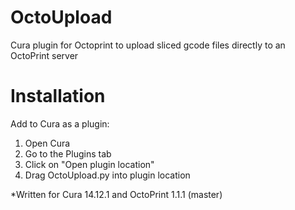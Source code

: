OctoUpload
==========

Cura plugin for Octoprint to upload sliced gcode files directly to an OctoPrint server

Installation
==========
Add to Cura as a plugin:

1. Open Cura
2. Go to the Plugins tab
3. Click on "Open plugin location"
4. Drag OctoUpload.py into plugin location


*Written for Cura 14.12.1 and OctoPrint 1.1.1 (master)
